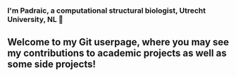 ### I'm Padraic, a computational structural biologist, Utrecht University, NL 👋
## Welcome to my Git userpage, where you may see my contributions to academic projects as well as some side projects!
<!--
**padraic-hug/padraic-hug** is a ✨ _special_ ✨ repository because its `README.md` (this file) appears on your GitHub profile.

Here are some ideas to get you started:

- 🔭 I’m currently working on ...
- 🌱 I’m currently learning ...
- 👯 I’m looking to collaborate on ...
- 🤔 I’m looking for help with ...
- 💬 Ask me about ...
- 📫 How to reach me: ...
- 😄 Pronouns: ...
- ⚡ Fun fact: ...
-->
